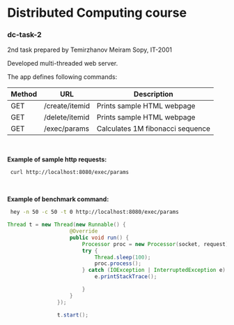 # Distributed Computing course
### dc-task-2

2nd task prepared by Temirzhanov Meiram Sopy, IT-2001

Developed multi-threaded web server.

The app defines following commands:

| Method | URL | Description | 
| ------ | --- | ----------- |  
| GET    | /create/itemid | Prints sample HTML webpage | 
| GET    | /delete/itemid | Prints sample HTML webpage | 
| GET    | /exec/params   | Calculates 1M fibonacci sequence |

<br>

**Example of sample http requests:**
```bash
 curl http://localhost:8080/exec/params
```

<br>

**Example of benchmark command:** 
```bash
 hey -n 50 -c 50 -t 0 http://localhost:8080/exec/params
```

```java
Thread t = new Thread(new Runnable() {
                    @Override
                    public void run() {
                        Processor proc = new Processor(socket, request);
                        try {
                            Thread.sleep(100);
                            proc.process();
                        } catch (IOException | InterruptedException e) {
                            e.printStackTrace();

                        }
                    }
                });

                t.start();
```
